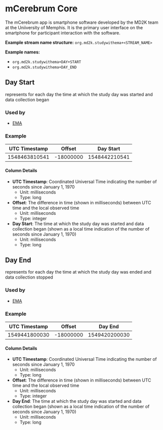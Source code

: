 # mCerebrum Core
The mCerebrum app is smartphone software developed by the MD2K team at the Uniiversity of Memphis. It is the primary user interface on the smartphone for participant interaction with the software.

<!-- **References:**
{% bibliography --cited %} (remove comment after inserting Bibtex citation in paragraph above) -->


**Example stream name structure:**
`org.md2k.studywithema+<STREAM_NAME>`

**Example names:**
- `org.md2k.studywithema+DAY+START`
- `org.md2k.studywithema+DAY_END`


## Day Start
represents for each day the time at which the study day was started and data collection began

### Used by
- [EMA](../features/ema)

### Example

| UTC Timestamp | Offset    | Day Start     |
| ------------- | --------- | ------------- |
| 1548463810541 | -18000000 | 1548442210541 |

#### Column Details
- **UTC Timestamp**: Coordinated Universal Time indicating the number of seconds since January 1, 1970
  - Unit: milliseconds
  - Type: long
- **Offset**: The difference in time (shown in milliseconds) between UTC time and the local observed time
  - Unit: milliseconds
  - Type: integer
- **Day Start**: The time at which the study day was started and data collection began (shown as a local time indication of the number of seconds since January 1, 1970)
  - Unit: milliseconds
  - Type: long


## Day End
represents for each day the time at which the study day was ended and data collection stopped

### Used by
- [EMA](../features/ema)

### Example

| UTC Timestamp | Offset    | Day End       |
| ------------- | --------- | ------------- |
| 1549441800030 | -18000000 | 1549420200030 |

#### Column Details
- **UTC Timestamp**: Coordinated Universal Time indicating the number of seconds since January 1, 1970
  - Unit: milliseconds
  - Type: long
- **Offset**: The difference in time (shown in milliseconds) between UTC time and the local observed time
  - Unit: milliseconds
  - Type: integer
- **Day End**: The time at which the study day was started and data collection began (shown as a local time indication of the number of seconds since January 1, 1970)
  - Unit: milliseconds
  - Type: long
